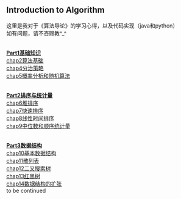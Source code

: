 ## Introduction to Algorithm ##
这里是我对于《算法导论》的学习心得，以及代码实现（java和python）<br>
如有问题，请不吝赐教^_^<br><br>

[**Part1基础知识**][0]<br>
[chap2算法基础][1]<br>
[chap4分治策略][2]<br>
[chap5概率分析和随机算法][3]<br><br>

[**Part2排序与统计量**][4]<br>
[chap6堆排序][5]<br>
[chap7快速排序][6]<br>
[chap8线性时间排序][7]<br>
[chap9中位数和顺序统计量][8]<br><br>

[**Part3数据结构**][9]<br>
[chap10基本数据结构][10]<br>
[chap11散列表][11]<br>
[chap12二叉搜索树][12]<br>
[chap13红黑树][13]<br>
[chap14数据结构的扩张][14]<br>
to be continued

  [0]: https://www.zybuluo.com/zqbinggong/note/1069183
  [1]: https://www.zybuluo.com/zqbinggong/note/1060894
  [2]: https://www.zybuluo.com/zqbinggong/note/1062059
  [3]: https://www.zybuluo.com/zqbinggong/note/1062378
  [4]: https://www.zybuluo.com/zqbinggong/note/1063555
  [5]: https://www.zybuluo.com/zqbinggong/note/1064566
  [6]: https://www.zybuluo.com/zqbinggong/note/1065428
  [7]: https://www.zybuluo.com/zqbinggong/note/1067124
  [8]: https://www.zybuluo.com/zqbinggong/note/1068328
  [9]: https://www.zybuluo.com/zqbinggong/note/1068901
  [10]: https://www.zybuluo.com/zqbinggong/note/1068566
  [11]: https://www.zybuluo.com/zqbinggong/note/1069138
  [12]: https://www.zybuluo.com/zqbinggong/note/1069304
  [13]: https://www.zybuluo.com/zqbinggong/note/1069972
  [14]: https://www.zybuluo.com/zqbinggong/note/1070898  
  
  
  
  
  
  
  
  
  
  
  
  
  
